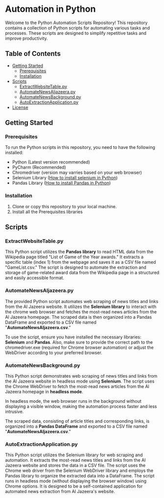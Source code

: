 # Automation in Python

Welcome to the Python Automation Scripts Repository! This repository contains a collection of Python scripts for automating various tasks and processes. These scripts are designed to simplify repetitive tasks and improve productivity.

## Table of Contents

- [Getting Started](#getting-started)
  - [Prerequisites](#prerequisites)
  - [Installation](#installation)
- [Scripts](#scripts)
  - [ExtractWebsiteTable.py](#extractwebsitetablepy)
  - [AutomateNewsAljazeera.py](#automatenewsaljazeerapy)
  - [AutomateNewsBackground.py](#automatenewsbackgroundpy)
  - [AutoExtractionApplication.py](#autoextractionapplicationpy)
- [License](#license)

## Getting Started

### Prerequisites

To run the Python scripts in this repository, you need to have the following installed:

- Python (Latest version recommended)
- PyCharm (Recommended)
- Chromedriver (version may varries based on your web browser)
- Selenium Library ([How to install selenium in Python](https://selenium-python.readthedocs.io/installation.html))
- Pandas Library ([How to install Pandas in Python](https://pandas.pydata.org/docs/getting_started/install.html#installing-from-pypi))

### Installation

1. Clone or copy this repository to your local machine.
2. Install all the Prerequisites libraries

## Scripts

### ExtractWebsiteTable.py

This Python script utilizes the **Pandas library** to read HTML data from the Wikipedia page titled "List of Game of the Year awards." It extracts a specific table (index 1) from the webpage and saves it as a CSV file named "GameList.csv." The script is designed to automate the extraction and storage of game-related award data from the Wikipedia page in a structured and easily accessible format.

### AutomateNewsAljazeera.py

The provided Python script automates web scraping of news titles and links from the Al Jazeera website. It utilizes the **Selenium library** to interact with the chrome web browser and fetches the most-read news articles from the Al Jazeera homepage. The scraped data is then organized into a Pandas DataFrame and exported to a CSV file named "**AutomateNewsAljazeera.csv**."

To use the script, ensure you have installed the necessary libraries: **Selenium** and **Pandas**. Also, make sure to provide the correct path to the chromedriver.exe (required for Chrome browser automation) or adjust the WebDriver according to your preferred browser.

### AutomateNewsBackground.py


This Python script demonstrates web scraping of news titles and links from the Al Jazeera website in headless mode using **Selenium**. The script uses the Chrome WebDriver to fetch the most-read news articles from the Al Jazeera homepage in **headless mode**.

In headless mode, the web browser runs in the background without displaying a visible window, making the automation process faster and less intrusive.

The scraped data, consisting of article titles and corresponding links, is organized into a **Pandas DataFrame** and exported to a CSV file named "**AutomateNewsAljazeera.csv**."

### AutoExtractionApplication.py

This Python script utilizes the Selenium library for web scraping and automation. It extracts the most-read news titles and links from the Al Jazeera website and stores the data in a CSV file. The script uses the Chrome web driver from the Selenium WebDriver library and employs the Pandas library to organize the extracted data into a DataFrame. The script runs in headless mode (without displaying the browser window) using Chrome options. It is designed to be a self-contained application for automated news extraction from Al Jazeera's website.

